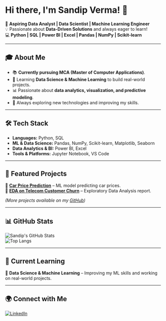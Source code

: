 # Hi there, I'm Sandip Verma! 👋

🚀 **Aspiring Data Analyst | Data Scientist | Machine Learning Engineer**  
💡 Passionate about **Data-Driven Solutions** and always eager to learn!  
💻 **Python | SQL | Power BI | Excel | Pandas | NumPy | Scikit-learn**  

---

## 🎓 About Me
- 📚 **Currently pursuing MCA (Master of Computer Applications)**.
- 🎯 Learning **Data Science & Machine Learning** to build real-world projects.
- 📊 Passionate about **data analytics, visualization, and predictive modeling**.
- 🌱 Always exploring new technologies and improving my skills.

---

## 🛠️ Tech Stack
- **Languages:** Python, SQL
- **ML & Data Science:** Pandas, NumPy, Scikit-learn, Matplotlib, Seaborn
- **Data Analytics & BI:** Power BI, Excel
- **Tools & Platforms:** Jupyter Notebook, VS Code

---

## 📌 Featured Projects
🔹 **[Car Price Prediction](https://github.com/SandipVermaDev/car-price-prediction)** – ML model predicting car prices.  
🔹 **[EDA on Telecom Customer Churn](https://github.com/SandipVermaDev/telecom-churn-analysis)** – Exploratory Data Analysis report.  

*(More projects available on my [GitHub](https://github.com/SandipVermaDev))*

---

## 📊 GitHub Stats
![Sandip's GitHub Stats](https://github-readme-stats.vercel.app/api?username=SandipVermaDev&show_icons=true&theme=radical)  
![Top Langs](https://github-readme-stats.vercel.app/api/top-langs/?username=SandipVermaDev&layout=compact&theme=radical)

---

## 📖 Current Learning
🔸 **Data Science & Machine Learning** – Improving my ML skills and working on real-world projects.

---

## 🌍 Connect with Me
[![LinkedIn](https://img.shields.io/badge/LinkedIn-0A66C2?style=for-the-badge&logo=linkedin&logoColor=white)](https://www.linkedin.com/in/sandip-verma-dev/)
